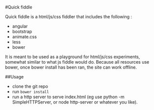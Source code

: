 #Quick fiddle

Quick fiddle is a html/js/css fiddler that includes the following : 
- angular
- bootstrap
- animate.css
- less
- bower

It is meant to be used as a playground for html/js/css experiments, somewhat similar to what js fiddle would do.
Because all resources use bower, once bower install has been ran, the site can work offline.

##Usage
- clone the git repo
- run `bower install`
- run a http server to serve index.html (eg use python -m SimpleHTTPServer, or node http-server or whatever you like).